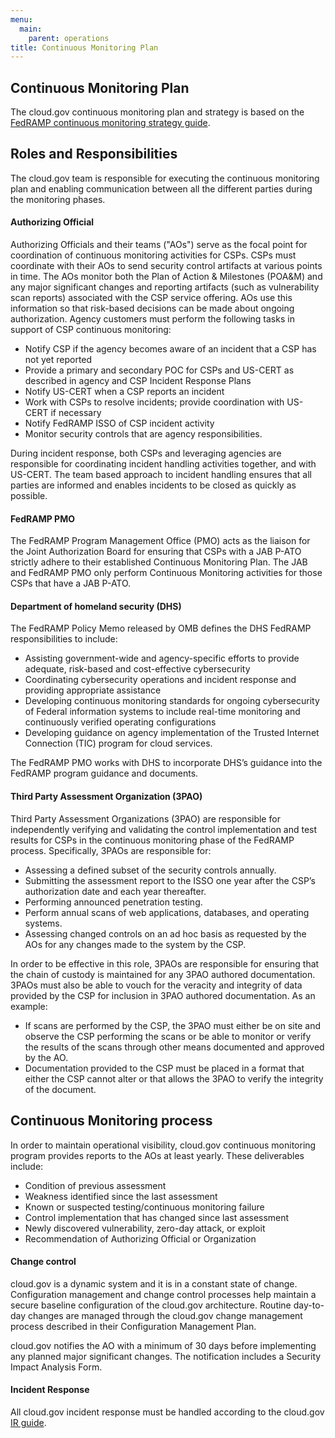 ```yaml
---
menu:
  main:
    parent: operations
title: Continuous Monitoring Plan
---
```


## Continuous Monitoring Plan

The cloud.gov continuous monitoring plan and strategy is based on the [FedRAMP continuous monitoring strategy guide](https://www.fedramp.gov/files/2015/03/FedRAMP-Continuous-Monitoring-Strategy-Guide-v2.0-3.docx).

## Roles and Responsibilities

The cloud.gov team is responsible for executing the continuous monitoring plan and enabling communication between all the different parties during the monitoring phases.

#### Authorizing Official
Authorizing Officials and their teams ("AOs") serve as the focal point for coordination of continuous monitoring activities for CSPs.  CSPs must coordinate with their AOs to send security control artifacts at various points in time.  The AOs monitor both the Plan of Action & Milestones (POA&M) and any major significant changes and reporting artifacts (such as vulnerability scan reports) associated with the CSP service offering.  AOs use this information so that risk-based decisions can be made about ongoing authorization.  Agency customers must perform the following tasks in support of CSP continuous monitoring:

- Notify CSP if the agency becomes aware of an incident that a CSP has not yet reported
- Provide a primary and secondary POC for CSPs and US-CERT as described in agency and CSP Incident Response Plans
- Notify US-CERT when a CSP reports an incident
- Work with CSPs to resolve incidents; provide coordination with US-CERT if necessary
- Notify FedRAMP ISSO of CSP incident activity
- Monitor security controls that are agency responsibilities.  

During incident response, both CSPs and leveraging agencies are responsible for coordinating incident handling activities together, and with US-CERT.  The team based approach to incident handling ensures that all parties are informed and enables incidents to be closed as quickly as possible.  

#### FedRAMP PMO
The FedRAMP Program Management Office (PMO) acts as the liaison for the Joint Authorization Board for ensuring that CSPs with a JAB P-ATO strictly adhere to their established Continuous Monitoring Plan.  The JAB and FedRAMP PMO only perform Continuous Monitoring activities for those CSPs that have a JAB P-ATO.

#### Department of homeland security (DHS)
The FedRAMP Policy Memo released by OMB defines the DHS FedRAMP responsibilities to include:

- Assisting government-wide and agency-specific efforts to provide adequate, risk-based and cost-effective cybersecurity
- Coordinating cybersecurity operations and incident response and providing appropriate assistance
- Developing continuous monitoring standards for ongoing cybersecurity of Federal information systems to include real-time monitoring and continuously verified operating configurations
- Developing guidance on agency implementation of the Trusted Internet Connection (TIC) program for cloud services.  

The FedRAMP PMO works with DHS to incorporate DHS’s guidance into the FedRAMP program guidance and documents.  

#### Third Party Assessment Organization (3PAO)
Third Party Assessment Organizations (3PAO) are responsible for independently verifying and validating the control implementation and test results for CSPs in the continuous monitoring phase of the FedRAMP process.  Specifically, 3PAOs are responsible for:

- Assessing a defined subset of the security controls annually.  
- Submitting the assessment report to the ISSO one year after the CSP’s authorization date and each year thereafter.
- Performing announced penetration testing.
- Perform annual scans of web applications, databases, and operating systems.
- Assessing changed controls on an ad hoc basis as requested by the AOs for any changes made to the system by the CSP.

In order to be effective in this role, 3PAOs are responsible for ensuring that the chain of custody is maintained for any 3PAO authored documentation.  3PAOs must also be able to vouch for the veracity and integrity of data provided by the CSP for inclusion in 3PAO authored documentation.  As an example:

-	If scans are performed by the CSP, the 3PAO must either be on site and observe the CSP performing the scans or be able to monitor or verify the results of the scans through other means documented and approved by the AO.
- Documentation provided to the CSP must be placed in a format that either the CSP cannot alter or that allows the 3PAO to verify the integrity of the document.


## Continuous Monitoring process

In order to maintain operational visibility, cloud.gov continuous monitoring program provides reports to the AOs at least yearly. These deliverables include:

- Condition of previous assessment
- Weakness identified since the last assessment
- Known or suspected testing/continuous monitoring failure
- Control implementation that has changed since last assessment
- Newly discovered vulnerability, zero-day attack, or exploit
- Recommendation of Authorizing Official or Organization


#### Change control

cloud.gov is a dynamic system and it is in a constant state of change. Configuration management and change control processes help maintain a secure baseline configuration of the cloud.gov architecture.  Routine day-to-day changes are managed through the cloud.gov change management process described in their Configuration Management Plan.

cloud.gov notifies the AO with a minimum of 30 days before implementing any planned major significant changes. The notification includes a Security Impact Analysis Form.

#### Incident Response

All cloud.gov incident response must be handled according to the cloud.gov [IR guide](https://docs.cloud.gov/ops/security-ir/).
